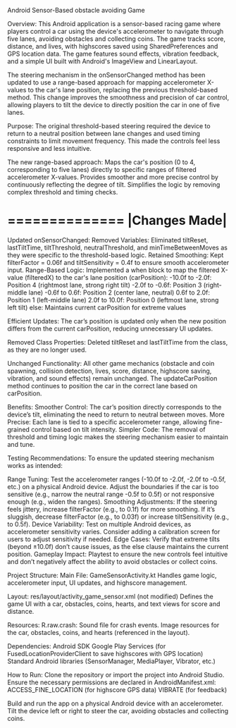 Android Sensor-Based obstacle avoiding Game

Overview:
This Android application is a sensor-based racing game where players control a car using the device's accelerometer to navigate through five lanes, 
avoiding obstacles and collecting coins. The game tracks score, distance, and lives, with highscores saved using SharedPreferences and GPS location data. 
The game features sound effects, vibration feedback, and a simple UI built with Android's ImageView and LinearLayout.

The steering mechanism in the onSensorChanged method has been updated to use a range-based approach for mapping accelerometer X-values to the car's lane position,
replacing the previous threshold-based method. This change improves the smoothness and precision of car control, 
allowing players to tilt the device to directly position the car in one of five lanes.

Purpose:
The original threshold-based steering required the device to return to a neutral position between lane changes and used timing constraints to limit movement frequency. 
This made the controls feel less responsive and less intuitive. 

The new range-based approach:
Maps the car's position (0 to 4, corresponding to five lanes) directly to specific ranges of filtered accelerometer X-values.
Provides smoother and more precise control by continuously reflecting the degree of tilt.
Simplifies the logic by removing complex threshold and timing checks.

==============
|Changes Made|
==============
Updated onSensorChanged:
Removed Variables: Eliminated tiltReset, lastTiltTime, tiltThreshold, neutralThreshold, and minTimeBetweenMoves as they were specific to the threshold-based logic.
Retained Smoothing: Kept filterFactor = 0.06f and tiltSensitivity = 0.4f to ensure smooth accelerometer input.
Range-Based Logic: Implemented a when block to map the filtered X-value (filteredX) to the car's lane position (carPosition):
-10.0f to -2.0f: Position 4 (rightmost lane, strong right tilt)
-2.0f to -0.6f: Position 3 (right-middle lane)
-0.6f to 0.6f: Position 2 (center lane, neutral)
0.6f to 2.0f: Position 1 (left-middle lane)
2.0f to 10.0f: Position 0 (leftmost lane, strong left tilt)
else: Maintains current carPosition for extreme values

Efficient Updates: 
The car’s position is updated only when the new position differs from the current carPosition, reducing unnecessary UI updates.

Removed Class Properties:
Deleted tiltReset and lastTiltTime from the class, as they are no longer used.

Unchanged Functionality:
All other game mechanics (obstacle and coin spawning, collision detection, lives, score, distance, highscore saving, vibration, and sound effects) remain unchanged.
The updateCarPosition method continues to position the car in the correct lane based on carPosition.

Benefits:
Smoother Control: The car’s position directly corresponds to the device’s tilt, eliminating the need to return to neutral between moves.
More Precise: Each lane is tied to a specific accelerometer range, allowing fine-grained control based on tilt intensity.
Simpler Code: The removal of threshold and timing logic makes the steering mechanism easier to maintain and tune.

Testing Recommendations:
To ensure the updated steering mechanism works as intended:

Range Tuning: Test the accelerometer ranges (-10.0f to -2.0f, -2.0f to -0.5f, etc.) on a physical Android device. Adjust the boundaries if the car is too sensitive (e.g., narrow the neutral range -0.5f to 0.5f) or not responsive enough (e.g., widen the ranges).
Smoothing Adjustments: If the steering feels jittery, increase filterFactor (e.g., to 0.1f) for more smoothing. If it’s sluggish, decrease filterFactor (e.g., to 0.03f) or increase tiltSensitivity (e.g., to 0.5f).
Device Variability: Test on multiple Android devices, as accelerometer sensitivity varies. Consider adding a calibration screen for users to adjust sensitivity if needed.
Edge Cases: Verify that extreme tilts (beyond ±10.0f) don’t cause issues, as the else clause maintains the current position.
Gameplay Impact: Playtest to ensure the new controls feel intuitive and don’t negatively affect the ability to avoid obstacles or collect coins.

Project Structure:
Main File: GameSensorActivity.kt
Handles game logic, accelerometer input, UI updates, and highscore management.


Layout: res/layout/activity_game_sensor.xml (not modified)
Defines the game UI with a car, obstacles, coins, hearts, and text views for score and distance.


Resources:
R.raw.crash: Sound file for crash events.
Image resources for the car, obstacles, coins, and hearts (referenced in the layout).


Dependencies:
Android SDK
Google Play Services (for FusedLocationProviderClient to save highscores with GPS location)
Standard Android libraries (SensorManager, MediaPlayer, Vibrator, etc.)

How to Run:
Clone the repository or import the project into Android Studio.
Ensure the necessary permissions are declared in AndroidManifest.xml:
ACCESS_FINE_LOCATION (for highscore GPS data)
VIBRATE (for feedback)

Build and run the app on a physical Android device with an accelerometer.
Tilt the device left or right to steer the car, avoiding obstacles and collecting coins.

